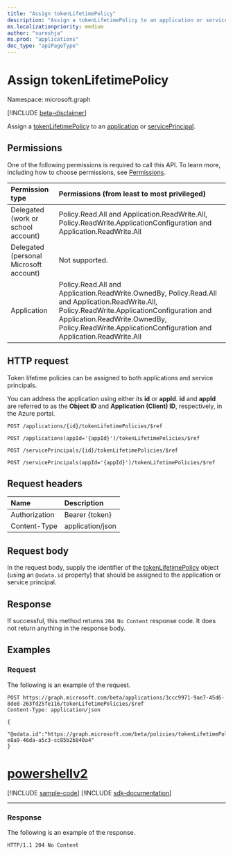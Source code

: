 ```yaml
---
title: "Assign tokenLifetimePolicy"
description: "Assign a tokenLifetimePolicy to an application or service principal."
ms.localizationpriority: medium
author: "sureshja"
ms.prod: "applications"
doc_type: "apiPageType"
---
```


# Assign tokenLifetimePolicy

Namespace: microsoft.graph

[!INCLUDE [beta-disclaimer](../../includes/beta-disclaimer.md)]

Assign a [tokenLifetimePolicy](../resources/tokenlifetimepolicy.md) to an [application](../resources/application.md) or [servicePrincipal](../resources/servicePrincipal.md).

## Permissions

One of the following permissions is required to call this API. To learn more, including how to choose permissions, see [Permissions](/graph/permissions-reference).

| Permission type                        | Permissions (from least to most privileged) |
|:---------------------------------------|:--------------------------------------------|
| Delegated (work or school account)     | Policy.Read.All and Application.ReadWrite.All, Policy.ReadWrite.ApplicationConfiguration and Application.ReadWrite.All |
| Delegated (personal Microsoft account) | Not supported. |
| Application                            | Policy.Read.All and Application.ReadWrite.OwnedBy, Policy.Read.All and Application.ReadWrite.All, Policy.ReadWrite.ApplicationConfiguration and Application.ReadWrite.OwnedBy, Policy.ReadWrite.ApplicationConfiguration and Application.ReadWrite.All |

## HTTP request

Token lifetime policies can be assigned to both applications and service principals.

You can address the application using either its **id** or **appId**. **id** and **appId** are referred to as the **Object ID** and **Application (Client) ID**, respectively, in the Azure portal.

<!-- { "blockType": "ignored" } -->
```http
POST /applications/{id}/tokenLifetimePolicies/$ref

POST /applications(appId='{appId}')/tokenLifetimePolicies/$ref

POST /servicePrincipals/{id}/tokenLifetimePolicies/$ref

POST /servicePrincipals(appId='{appId}')/tokenLifetimePolicies/$ref
```

## Request headers

| Name          | Description   |
|:--------------|:--------------|
| Authorization | Bearer {token} |
| Content-Type | application/json |

## Request body

In the request body, supply the identifier of the [tokenLifetimePolicy](../resources/tokenlifetimepolicy.md) object (using an `@odata.id` property) that should be assigned to the application or service principal.

## Response

If successful, this method returns `204 No Content` response code. It does not return anything in the response body.

## Examples

### Request

The following is an example of the request.

<!-- {
  "blockType": "request",
  "name": "create_tokenlifetimepolicy_from_application"
}-->

```http
POST https://graph.microsoft.com/beta/applications/3ccc9971-9ae7-45d6-8de8-263fd25fe116/tokenLifetimePolicies/$ref
Content-Type: application/json

{
  "@odata.id":"https://graph.microsoft.com/beta/policies/tokenLifetimePolicies/4d2f137b-e8a9-46da-a5c3-cc85b2b840a4"
}
```

# [powershellv2](#tab/powershellv2)
[!INCLUDE [sample-code](../includes/snippets/powershellv2/create-tokenlifetimepolicy-from-application-powershellv2-snippets.md)]
[!INCLUDE [sdk-documentation](../includes/snippets/snippets-sdk-documentation-link.md)]

---

### Response


The following is an example of the response.

<!-- {
  "blockType": "response",
  "truncated": true
} -->

```http
HTTP/1.1 204 No Content
```

<!-- uuid: 16cd6b66-4b1a-43a1-adaf-3a886856ed98
2019-02-04 14:57:30 UTC -->
<!-- {
  "type": "#page.annotation",
  "description": "Assign tokenLifetimePolicy",
  "keywords": "",
  "section": "documentation",
  "tocPath": ""
}-->



